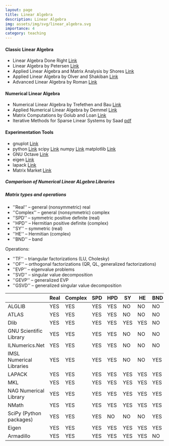 ```yaml
---
layout: page
title: Linear Algebra
description: Linear Algebra
img: assets/img/svg/linear_algebra.svg
importance: 4
category: teaching
---
```


#### Classic Linear Algebra

- Linear Algebra Done Right [Link](https://link.springer.com/book/10.1007/978-3-319-11080-6)
- Linear Algebra by Petersen [Link](https://link.springer.com/book/10.1007/978-1-4614-3612-6)
- Applied Linear Algebra and Matrix Analysis by Shores [Link](https://link.springer.com/book/10.1007/978-3-319-74748-4ol)
- Applied Linear Algebra by Olver and Shakiban [Link](https://link.springer.com/book/10.1007/978-3-319-91041-3)
- Advanced Linear Algebra by Roman [Link](https://link.springer.com/book/10.1007/978-0-387-72831-5)

#### Numerical Linear Algebra

- Numerical Linear Algebra by Trefethen and Bau [Link](https://my.siam.org/Store/Product/viewproduct/?ProductId=950)
- Applied Numerical Linear Algebra by Demmel [Link](https://epubs.siam.org/doi/book/10.1137/1.9781611971446) 
- Matrix Computations by Golub and Loan [Link](https://www.press.jhu.edu/books/title/10678/matrix-computations)
- Iterative Methods for Sparse Linear Systems by Saad [pdf](https://www-users.cse.umn.edu/~saad/IterMethBook_2ndEd.pdf) 

#### Experimentation Tools

- gnuplot [Link](http://www.gnuplot.info/)
- python [Link](https://www.python.org/) scipy [Link](https://scipy.org/) numpy [Link](https://numpy.org/) matplotlib [Link](https://matplotlib.org/)
- GNU Octave [Link](https://octave.org)
- eigen [Link](https://eigen.tuxfamily.org/index.php?title=Main_Page)
- lapack [Link](https://netlib.org/lapack/)
- Matrix Market [Link](https://math.nist.gov/MatrixMarket/)

##### Comparison of Numerical Linear ALgebra Libraries

##### Matrix types and operations

- ''Real'' – general (nonsymmetric) real
- ''Complex'' – general (nonsymmetric) complex
- ''SPD'' – symmetric positive definite (real)
- ''HPD'' – Hermitian positive definite (complex)
- ''SY'' – symmetric (real)
- ''HE'' – Hermitian (complex)
- ''BND'' – band

Operations:
- ''TF'' – triangular factorizations (LU, Cholesky)
- ''OF'' – orthogonal factorizations (QR, QL, generalized factorizations)
- ''EVP'' – eigenvalue problems
- ''SVD'' – singular value decomposition
- ''GEVP'' – generalized EVP
- ''GSVD'' – generalized singular value decomposition

|                          |Real|Complex|SPD|HPD|SY |HE |BND|TF |OF |EVP|SVD|GEVP|GSVD|
|--------------------------|----|-------|---|---|---|---|---|---|---|---|---|----|----|   
|ALGLIB                    |YES |YES    |YES|YES|NO |NO |NO |YES|YES|YES|YES|YES |NO  | 
|ATLAS                     |YES |YES    |YES|YES|NO |NO |NO |YES|NO |NO |NO |NO  |NO  | 
|Dlib                      |YES |YES    |YES|YES|YES|YES|NO |YES|YES|YES|YES|NO  |NO  | 
|GNU Scientific Library    |YES |YES    |YES|YES|NO |NO |NO |YES|YES|YES|YES|YES |YES |
|ILNumerics.Net            |YES |YES    |YES|YES|NO |NO |NO |YES|YES|YES|YES|YES |NO  | 
|IMSL Numerical Libraries  |YES |YES    |YES|YES|NO |NO |YES|YES|NO |YES|YES|YES |NO  | 
|LAPACK                    |YES |YES    |YES|YES|YES|YES|YES|YES|YES|YES|YES|YES |YES | 
|MKL                       |YES |YES    |YES|YES|YES|YES|YES|YES|YES|YES|YES|YES |YES | 
|NAG Numerical Library     |YES |YES    |YES|YES|YES|YES|YES|YES|YES|YES|YES|YES |YES | 
|NMath                     |YES |YES    |YES|YES|YES|YES|YES|YES|YES|YES|YES|NO  |NO  |
|SciPy (Python packages)   |YES |YES    |YES|NO |NO |NO |YES|YES|YES|YES|YES|NO  |NO  | 
|Eigen                     |YES |YES    |YES|YES|YES|YES|YES|YES|YES|YES|YES|YES |NO  | 
|Armadillo                 |YES |YES    |YES|YES|YES|YES|NO |YES|YES|YES|YES|YES |NO  | 


